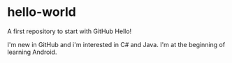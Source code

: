 # hello-world
A first repository to start with GitHub
Hello!

I'm new in GitHub and i'm interested in C# and Java. I'm at the beginning of learning Android.
